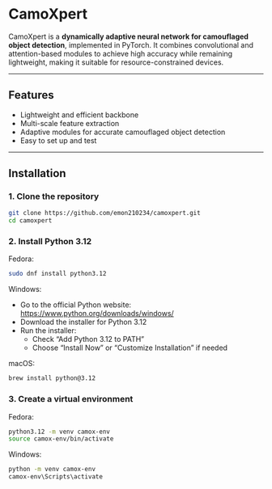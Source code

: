 # CamoXpert

CamoXpert is a **dynamically adaptive neural network for camouflaged object detection**, implemented in PyTorch. It combines convolutional and attention-based modules to achieve high accuracy while remaining lightweight, making it suitable for resource-constrained devices.

---

## Features

- Lightweight and efficient backbone
- Multi-scale feature extraction
- Adaptive modules for accurate camouflaged object detection
- Easy to set up and test

---

## Installation

### 1. Clone the repository
```bash
git clone https://github.com/emon210234/camoxpert.git
cd camoxpert
```
### 2. Install Python 3.12
Fedora:
```bash
sudo dnf install python3.12
```
Windows:
- Go to the official Python website: https://www.python.org/downloads/windows/
- Download the installer for Python 3.12
- Run the installer:
  - Check “Add Python 3.12 to PATH”
  - Choose “Install Now” or “Customize Installation” if needed

macOS:
```bash
brew install python@3.12
```

### 3. Create a virtual environment
Fedora:
```bash
python3.12 -m venv camox-env
source camox-env/bin/activate
```
Windows:
```bash
python -m venv camox-env
camox-env\Scripts\activate
```
